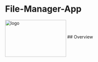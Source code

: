 # File-Manager-App
<img src="https://i.ibb.co/TKWN8T4/Whats-App-Image-2019-09-16-at-7-37-42-PM.jpg" alt="logo" border="0" align="middle" width="200" height="121">
## Overview
